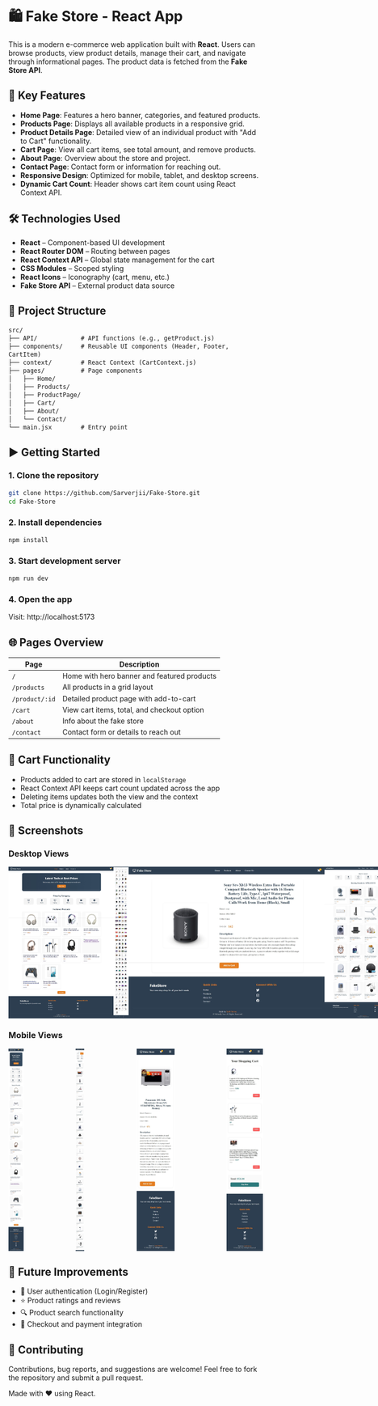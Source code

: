 # 🛍️ Fake Store - React App

This is a modern e-commerce web application built with **React**. Users can browse products, view product details, manage their cart, and navigate through informational pages. The product data is fetched from the **Fake Store API**.

## 🔑 Key Features

- **Home Page**: Features a hero banner, categories, and featured products.
- **Products Page**: Displays all available products in a responsive grid.
- **Product Details Page**: Detailed view of an individual product with "Add to Cart" functionality.
- **Cart Page**: View all cart items, see total amount, and remove products.
- **About Page**: Overview about the store and project.
- **Contact Page**: Contact form or information for reaching out.
- **Responsive Design**: Optimized for mobile, tablet, and desktop screens.
- **Dynamic Cart Count**: Header shows cart item count using React Context API.

## 🛠️ Technologies Used

- **React** – Component-based UI development
- **React Router DOM** – Routing between pages
- **React Context API** – Global state management for the cart
- **CSS Modules** – Scoped styling
- **React Icons** – Iconography (cart, menu, etc.)
- **Fake Store API** – External product data source

## 📁 Project Structure

```
src/
├── API/            # API functions (e.g., getProduct.js)
├── components/     # Reusable UI components (Header, Footer, CartItem)
├── context/        # React Context (CartContext.js)
├── pages/          # Page components
│   ├── Home/
│   ├── Products/
│   ├── ProductPage/
│   ├── Cart/
│   ├── About/
│   └── Contact/
└── main.jsx        # Entry point
```

## ▶️ Getting Started

### 1. Clone the repository

```bash
git clone https://github.com/Sarverjii/Fake-Store.git
cd Fake-Store
```

### 2. Install dependencies

```bash
npm install
```

### 3. Start development server

```bash
npm run dev
```

### 4. Open the app

Visit: http://localhost:5173

## 🌐 Pages Overview

| Page           | Description                                 |
| -------------- | ------------------------------------------- |
| `/`            | Home with hero banner and featured products |
| `/products`    | All products in a grid layout               |
| `/product/:id` | Detailed product page with add-to-cart      |
| `/cart`        | View cart items, total, and checkout option |
| `/about`       | Info about the fake store                   |
| `/contact`     | Contact form or details to reach out        |

## 🧠 Cart Functionality

- Products added to cart are stored in `localStorage`
- React Context API keeps cart count updated across the app
- Deleting items updates both the view and the context
- Total price is dynamically calculated

## 📸 Screenshots

### Desktop Views

<div style="display: flex; justify-content: space-between;">
  <img src="./public/ReadmeImages/desktop_home.jpeg" alt="Desktop Home Page" height="300" />
  <img src="./public/ReadmeImages/desktop_products.jpeg" alt="Desktop Products Page" height="300" />
  <img src="./public/ReadmeImages/desktop_product.jpeg" alt="Desktop Product Detail" height="300" />
  <img src="./public/ReadmeImages/desktop_categories.jpeg" alt="Desktop Categories" height="300" />
  <img src="./public/ReadmeImages/desktop_about.jpeg" alt="Desktop About Page" height="300" />
  <img src="./public/ReadmeImages/desktop_contact.jpeg" alt="Desktop Contact Page" height="300" />
</div>

### Mobile Views

<div style="display: flex; justify-content: space-between;">
  <img src="./public/ReadmeImages/mobile_home.jpeg" alt="Mobile Home Page" height="400" />
  <img src="./public/ReadmeImages/mobile_categories.jpeg" alt="Mobile Categories" height="400" />
  <img src="./public/ReadmeImages/mobile_product.jpeg" alt="Mobile Product Detail" height="400" />
  <img src="./public/ReadmeImages/mobile_cart.jpeg" alt="Mobile Cart Page" height="400" />
</div>

## 🚧 Future Improvements

- 🔐 User authentication (Login/Register)
- ⭐ Product ratings and reviews
- 🔍 Product search functionality
- 🧾 Checkout and payment integration

## 🤝 Contributing

Contributions, bug reports, and suggestions are welcome! Feel free to fork the repository and submit a pull request.

Made with ❤️ using React.
